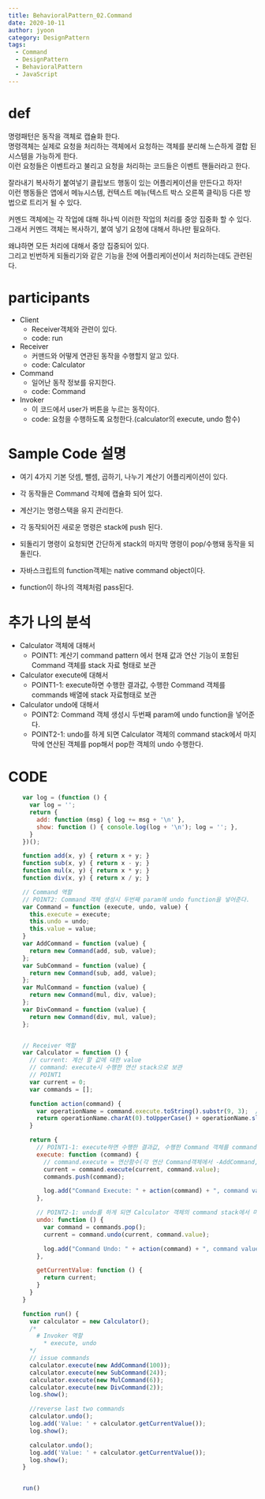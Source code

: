 ```yaml
---
title: BehavioralPattern_02.Command
date: 2020-10-11
author: jyoon
category: DesignPattern
tags:
  - Command
  - DesignPattern
  - BehavioralPattern
  - JavaScript
---
```


# def
명령패턴은 동작을 객체로 캡슐화 한다.   
명령객체는 실제로 요청을 처리하는 객체에서 요청하는 객체를 분리해 느슨하게 결합 된 시스템을 가능하게 한다.   
이런 요청들은 이벤트라고 불리고 요청을 처리하는 코드들은 이벤트 핸들러라고 한다.   
  
잘라내기 복사하기 붙여넣기 클립보드 행동이 있는 어플리케이션을 만든다고 하자!  
이런 행동들은 앱에서 메뉴시스템, 컨텍스트 메뉴(텍스트 박스 오른쪽 클릭)등 다른 방법으로 트리거 될 수 있다.   
  
커멘드 객체에는 각 작업에 대해 하나씩 이러한 작업의 처리를 중앙 집중화 할 수 있다.   
그래서 커멘드 객체는 복사하기, 붙여 넣기 요청에 대해서 하나만 필요하다.  
  
왜냐하면 모든 처리에 대해서 중앙 집중되어 있다.   
그리고 빈번하게 되돌리기와 같은 기능을 전에 어플리케이션이서 처리하는데도 관련된다.  
  
# participants 
  * Client
    - Receiver객체와 관련이 있다.
    - code: run
  * Receiver
    - 커맨드와 어떻게 연관된 동작을 수행할지 알고 있다.
    - code: Calculator 
  * Command
    - 일어난 동작 정보를 유지한다.
    - code: Command 
  * Invoker
    - 이 코드에서 user가 버튼을 누르는 동작이다.
    - code: 요청을 수행하도록 요청한다.(calculator의 execute, undo 함수)

# Sample Code 설명
  * 여기 4가지 기본 덧셈, 뺄셈, 곱하기, 나누기 계산기 어플리케이션이 있다.
  * 각 동작들은 Command 각체에 캡슐화 되어 있다.
    
  * 계산기는 명령스택을 유지 관리한다.
  * 각 동작되어진 새로운 명령은 stack에 push 된다.
  * 되돌리기 명령이 요청되면 간단하게 stack의 마지막 명령이 pop/수행돼 동작을 되돌린다.
  
  * 자바스크립트의 function객체는 native command object이다.
  * function이 하나의 객체처럼 pass된다.
  
# 추가 나의 분석 
  * Calculator 객체에 대해서 
    - POINT1: 계산기 command pattern 에서 현재 값과 연산 기능이 포함된 Command 객체를 stack 자료 형태로 보관
  * Calculator execute에 대해서
    - POINT1-1: execute하면 수행한 결과값, 수행한 Command 객체를 commands 배열에 stack 자료형태로 보관
  * Calculator undo에 대해서 
    - POINT2: Command 객체 생성시 두번째 param에 undo function을 넣어준다.
    - POINT2-1: undo를 하게 되면 Calculator 객체의 command stack에서 마지막에 연산된 객체를 pop해서 pop한 객체의 undo 수행한다.

# CODE
```js
    var log = (function () {
      var log = '';
      return {
        add: function (msg) { log += msg + '\n' },
        show: function () { console.log(log + '\n'); log = ''; },
      }
    })();

    function add(x, y) { return x + y; }
    function sub(x, y) { return x - y; }
    function mul(x, y) { return x * y; }
    function div(x, y) { return x / y; }

    // Command 역할
    // POINT2: Command 객체 생성시 두번째 param에 undo function을 넣어준다.
    var Command = function (execute, undo, value) {
      this.execute = execute;
      this.undo = undo;
      this.value = value;
    }
    var AddCommand = function (value) {
      return new Command(add, sub, value);
    };
    var SubCommand = function (value) {
      return new Command(sub, add, value);
    };
    var MulCommand = function (value) {
      return new Command(mul, div, value);
    };
    var DivCommand = function (value) {
      return new Command(div, mul, value);
    };


    // Receiver 역할
    var Calculator = function () {
      // current: 계산 할 값에 대한 value
      // command: execute시 수행한 연산 stack으로 보관
      // POINT1
      var current = 0;
      var commands = [];

      function action(command) {
        var operationName = command.execute.toString().substr(9, 3);  // function name을 구하기 위해서
        return operationName.charAt(0).toUpperCase() + operationName.slice(1);
      }

      return {
        // POINT1-1: execute하면 수행한 결과값, 수행한 Command 객체를 commands 배열에 stack 자료형태로 보관
        execute: function (command) {
          // command.execute = 연산함수(각 연산 Command객체에서 -AddCommand, SubCommand, MulCommand, DivCommand- 수행 할 )
          current = command.execute(current, command.value);
          commands.push(command);

          log.add("Command Execute: " + action(command) + ", command value: " + command.value + ", current value: " + this.getCurrentValue());
        },

        // POINT2-1: undo를 하게 되면 Calculator 객체의 command stack에서 마지막에 연산된 객체를 pop해서 pop한 객체의 undo 수행한다.
        undo: function () {
          var command = commands.pop();
          current = command.undo(current, command.value);

          log.add("Command Undo: " + action(command) + ", command value: " + command.value + ", current value: " + this.getCurrentValue());
        },

        getCurrentValue: function () {
          return current;
        }
      }
    }

    function run() {
      var calculator = new Calculator();
      /*
        # Invoker 역할
          * execute, undo
      */
      // issue commands
      calculator.execute(new AddCommand(100));
      calculator.execute(new SubCommand(24));
      calculator.execute(new MulCommand(6));
      calculator.execute(new DivCommand(2));
      log.show();

      //reverse last two commands
      calculator.undo();
      log.add('Value: ' + calculator.getCurrentValue());
      log.show();

      calculator.undo();
      log.add('Value: ' + calculator.getCurrentValue());
      log.show();
    }


    run()
```